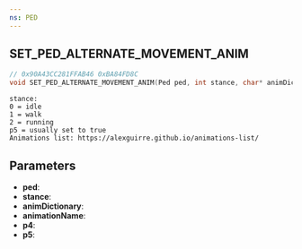 ```yaml
---
ns: PED
---
```

## SET_PED_ALTERNATE_MOVEMENT_ANIM

```c
// 0x90A43CC281FFAB46 0xBA84FD8C
void SET_PED_ALTERNATE_MOVEMENT_ANIM(Ped ped, int stance, char* animDictionary, char* animationName, float p4, BOOL p5);
```

```
stance:  
0 = idle  
1 = walk  
2 = running  
p5 = usually set to true  
Animations list: https://alexguirre.github.io/animations-list/  
```

## Parameters
* **ped**: 
* **stance**: 
* **animDictionary**: 
* **animationName**: 
* **p4**: 
* **p5**: 

